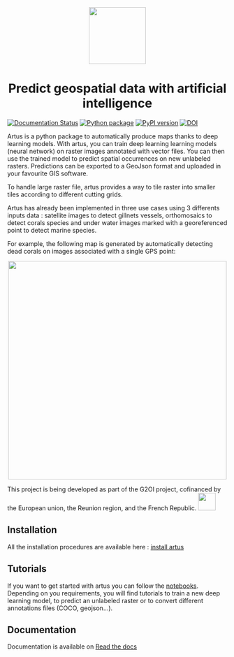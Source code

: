 <div align="center">

<img src="https://github.com/6tronl/artus/blob/main/docs/logo_artus.png?raw=True" height="130px">

# Predict geospatial data with artificial intelligence

</div>

[![Documentation Status](https://readthedocs.org/projects/artus/badge/?version=latest)](https://artus.readthedocs.io/en/latest/?badge=latest)
[![Python package](https://github.com/6tronl/artus/actions/workflows/main.yml/badge.svg)](https://github.com/6tronl/artus/actions/workflows/main.yml)
[![PyPI version](https://badge.fury.io/py/artus.svg)](https://badge.fury.io/py/artus)
[![DOI](https://zenodo.org/badge/DOI/10.5281/zenodo.7852855.svg)](https://doi.org/10.5281/zenodo.7852855)

Artus is a python package to automatically produce maps thanks to deep learning models. With artus, you can train deep learning learning models (neural network)
on raster images annotated with vector files. You can then use the trained model to predict spatial occurrences on new unlabeled rasters. Predictions can be exported to a GeoJson format and uploaded in your favourite GIS software.

To handle large raster file, artus provides a way to tile raster into smaller tiles according to different cutting grids.

Artus has already been implemented in three use cases using 3 differents inputs data : satellite images to detect gillnets vessels, orthomosaics to detect corals
species and under water images marked with a georeferenced point to detect marine species.

For example, the following map is generated by automatically detecting dead corals on images associated with a single GPS point:
<div align="center">
<img src="https://github.com/6tronl/artus/blob/main/docs/heatmap_study_area.png?raw=True" height="500px">
</div>

This project is being developed as part of the G2OI project, cofinanced by the European union, the Reunion region, and the French Republic.
<img src="https://github.com/6tronl/artus/blob/main/docs/logos_partenaires.png?raw=True" height="40px">

## Installation

All the installation procedures are available here : [install artus](https://artus.readthedocs.io/en/latest/installation.html)

## Tutorials

If you want to get started with artus you can follow the [notebooks](https://github.com/6tronl/artus-examples). Depending on you requirements, you will find tutorials to train
a new deep learning model, to predict an unlabeled raster or to convert different annotations files (COCO, geojson...).

## Documentation

Documentation is available on [Read the docs](https://artus.readthedocs.io/en/latest/)



